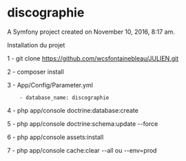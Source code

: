discographie
============

A Symfony project created on November 10, 2016, 8:17 am.

Installation du projet

1 - git clone https://github.com/wcsfontainebleau/JULIEN.git

2 - composer install

3 - App/Config/Parameter.yml

        - database_name: discographie
        
4 - php app/console doctrine:database:create

5 - php app/console doctrine:schema:update --force

6 - php app/console assets:install

7 - php app/console cache:clear --all ou --env=prod


